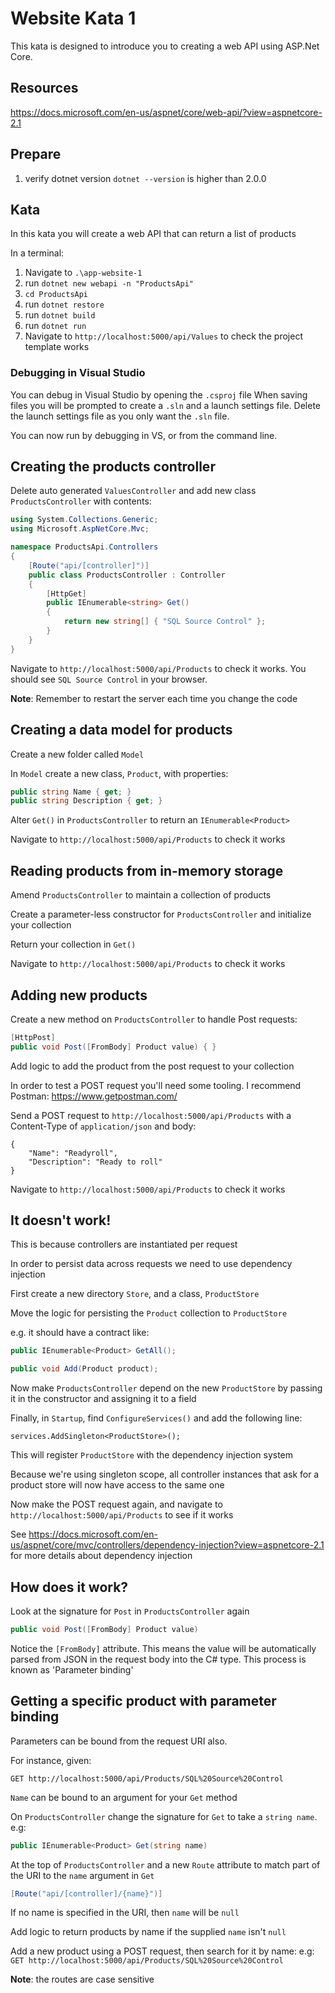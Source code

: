 # Website Kata 1

This kata is designed to introduce you to creating a web API using ASP.Net Core.

## Resources
https://docs.microsoft.com/en-us/aspnet/core/web-api/?view=aspnetcore-2.1

## Prepare
1. verify dotnet version `dotnet --version` is higher than 2.0.0

## Kata
In this kata you will create a web API that can return a list of products

In a terminal:
1. Navigate to `.\app-website-1`
1. run `dotnet new webapi -n "ProductsApi"`
1. `cd ProductsApi`
1. run `dotnet restore`
1. run `dotnet build`
1. run `dotnet run`
1. Navigate to `http://localhost:5000/api/Values` to check the project template works

### Debugging in Visual Studio

You can debug in Visual Studio by opening the `.csproj` file
When saving files you will be prompted to create a `.sln` and a launch settings file. Delete the launch settings file as you only want the `.sln` file.

You can now run by debugging in VS, or from the command line.

## Creating the products controller

Delete auto generated `ValuesController` and add new class `ProductsController` with contents:

```C#
using System.Collections.Generic;
using Microsoft.AspNetCore.Mvc;

namespace ProductsApi.Controllers
{
    [Route("api/[controller]")]
    public class ProductsController : Controller
    {
        [HttpGet]
        public IEnumerable<string> Get()
        {
            return new string[] { "SQL Source Control" };
        }
    }
}
```

Navigate to `http://localhost:5000/api/Products` to check it works. You should see `SQL Source Control` in your browser.

**Note**: Remember to restart the server each time you change the code

## Creating a data model for products

Create a new folder called `Model`

In `Model` create a new class, `Product`, with properties:

```C#
public string Name { get; }
public string Description { get; }
```

Alter `Get()` in `ProductsController` to return an `IEnumerable<Product>`

Navigate to `http://localhost:5000/api/Products` to check it works

## Reading products from in-memory storage

Amend `ProductsController` to maintain a collection of products

Create a parameter-less constructor for `ProductsController` and initialize your collection

Return your collection in `Get()`

Navigate to `http://localhost:5000/api/Products` to check it works


## Adding new products

Create a new method on `ProductsController` to handle Post requests:

```C#
[HttpPost]
public void Post([FromBody] Product value) { }
```

Add logic to add the product from the post request to your collection

In order to test a POST request you'll need some tooling. I recommend Postman: https://www.getpostman.com/

Send a POST request to `http://localhost:5000/api/Products` with a Content-Type of `application/json` and body:

```
{
	"Name": "Readyroll",
	"Description": "Ready to roll"
}
```

Navigate to `http://localhost:5000/api/Products` to check it works

## It doesn't work!

This is because controllers are instantiated per request

In order to persist data across requests we need to use dependency injection

First create a new directory `Store`, and a class, `ProductStore`

Move the logic for persisting the `Product` collection to `ProductStore`

e.g. it should have a contract like:

```C#
public IEnumerable<Product> GetAll();

public void Add(Product product);
```

Now make `ProductsController` depend on the new `ProductStore` by passing it in the constructor and assigning it to a field

Finally, in `Startup`, find `ConfigureServices()` and add the following line:

`services.AddSingleton<ProductStore>();`

This will register `ProductStore` with the dependency injection system

Because we're using singleton scope, all controller instances that ask for a product store will now have access to the same one

Now make the POST request again, and navigate to `http://localhost:5000/api/Products` to see if it works

See https://docs.microsoft.com/en-us/aspnet/core/mvc/controllers/dependency-injection?view=aspnetcore-2.1 for more details about dependency injection

## How does it work?
Look at the signature for `Post` in `ProductsController` again

```C#
public void Post([FromBody] Product value)
```

Notice the `[FromBody]` attribute. This means the value will be automatically parsed from JSON in the request body into the C# type. This process is known as 'Parameter binding'

## Getting a specific product with parameter binding

Parameters can be bound from the request URI also.

For instance, given: 

`GET http://localhost:5000/api/Products/SQL%20Source%20Control`

`Name` can be bound to an argument for your `Get` method

On `ProductsController` change the signature for `Get` to take a `string name`. e.g:

```c#
public IEnumerable<Product> Get(string name)
```

At the top of `ProductsController` and a new `Route` attribute to match part of the URI to the `name` argument in `Get`

```C#
[Route("api/[controller]/{name}")]
```

If no name is specified in the URI, then `name` will be `null`

Add logic to return products by name if the supplied `name` isn't `null`

Add a new product using a POST request, then search for it by name: e.g: `GET http://localhost:5000/api/Products/SQL%20Source%20Control`

**Note**: the routes are case sensitive